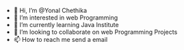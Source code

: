 - 👋 Hi, I’m @Yonal Chethika
- 👀 I’m interested in web Programming
- 🌱 I’m currently learning Java Institute
- 💞️ I’m looking to collaborate on web Programming Projects
- 📫 How to reach me send a email 

<!---
YonalChethika/YonalChethika is a ✨ special ✨ repository because its `README.md` (this file) appears on your GitHub profile.
You can click the Preview link to take a look at your changes.
--->
